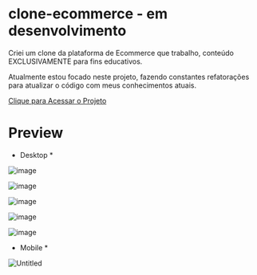 # clone-ecommerce - em desenvolvimento
Criei um clone da plataforma de Ecommerce que trabalho, conteúdo EXCLUSIVAMENTE para fins educativos. <br>

Atualmente estou focado neste projeto, fazendo constantes refatorações para atualizar o código com meus conhecimentos atuais.

<a href="https://rauldiamantino.github.io/clone-plataforma/">Clique para Acessar o Projeto</a>

# Preview 

* Desktop *

![image](https://user-images.githubusercontent.com/100098231/203445611-5ce10420-367f-42ac-97fe-a4b9d62d1ed4.png)

![image](https://user-images.githubusercontent.com/100098231/203445648-49e867ec-ed6f-4ed6-bc24-ec1604669543.png)

![image](https://user-images.githubusercontent.com/100098231/203445671-baa3c77b-3f12-4258-a50d-cd6285caf4db.png)

![image](https://user-images.githubusercontent.com/100098231/203445691-77c8d268-a977-41a8-8f7e-d8eafbce1e77.png)

![image](https://user-images.githubusercontent.com/100098231/203445715-8d0d07be-49d4-4aba-86de-a0c27d7b19f9.png)


* Mobile *

![Untitled](https://user-images.githubusercontent.com/100098231/203446642-bf80d7c3-1982-4793-8d02-05922599a539.png)

